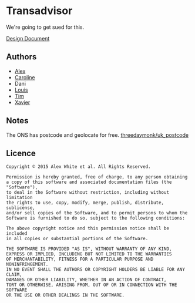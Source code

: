 # Transadvisor

We're going to get sued for this.

[Design Document](https://docs.google.com/document/d/1cMdHVjgeDRfpOBprpEvcb6KrfFjYQhB9HjbM5xPodYg/edit?usp=sharing)

## Authors

* [Alex](http://github.com/apocalexnow)
* [Caroline](https://github.com/carolineclark)
* Dani
* [Louis](http://github.com/lpil)
* [Tim](https://github.com/THJ113)
* [Xavier](https://github.com/RockXavierGB)

## Notes

The ONS has postcode and geolocate for free.
[threedaymonk/uk_postcode](https://github.com/threedaymonk/uk_postcode)

## Licence

```
Copyright © 2015 Alex White et al. All Rights Reserved.

Permission is hereby granted, free of charge, to any person obtaining
a copy of this software and associated documentation files (the "Software"),
to deal in the Software without restriction, including without limitation
the rights to use, copy, modify, merge, publish, distribute, sublicense,
and/or sell copies of the Software, and to permit persons to whom the
Software is furnished to do so, subject to the following conditions:

The above copyright notice and this permission notice shall be included
in all copies or substantial portions of the Software.

THE SOFTWARE IS PROVIDED "AS IS", WITHOUT WARRANTY OF ANY KIND,
EXPRESS OR IMPLIED, INCLUDING BUT NOT LIMITED TO THE WARRANTIES
OF MERCHANTABILITY, FITNESS FOR A PARTICULAR PURPOSE AND NONINFRINGEMENT.
IN NO EVENT SHALL THE AUTHORS OR COPYRIGHT HOLDERS BE LIABLE FOR ANY CLAIM,
DAMAGES OR OTHER LIABILITY, WHETHER IN AN ACTION OF CONTRACT,
TORT OR OTHERWISE, ARISING FROM, OUT OF OR IN CONNECTION WITH THE SOFTWARE
OR THE USE OR OTHER DEALINGS IN THE SOFTWARE.

```
